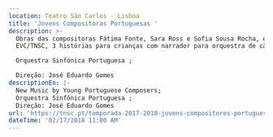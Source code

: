 ```yaml
---
location: Teatro São Carlos - Lisboa
title: 'Jovens Compositoras Portuguesas '
description: >-
  Obras das compositoras Fátima Fonte, Sara Ross e Sofia Sousa Rocha, encomenda
  EVC/TNSC, 3 histórias para crianças com narrador para orquestra de câmara ;

  Orquestra Sinfónica Portuguesa ; 

  Direção: José Eduardo Gomes 
descriptionEn: |-
  New Music by Young Portuguese Composers;
  Orquestra Sinfónica Portuguesa ; 
  Direção: José Eduardo Gomes
url: 'https://tnsc.pt/temporada-2017-2018-jovens-compositores-portugueses/'
dateTime: '02/17/2018 11:00 AM'
---
```




